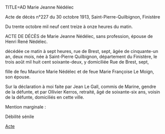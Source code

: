 TITLE=AD Marie Jeanne Nédélec



Acte de décès n°227 du 30 octobre 1913, Saint-Pierre-Quilbignon, Finistère

 Du trente octobre mil neuf cent treize à onze heures du matin.

ACTE DE DÉCÈS de Marie Jeanne Nédélec, sans profession, épouse de Henri René Nédélec.

décédée ce matin à sept heures, rue de Brest, sept, âgée de cinquante-un an, deux mois, née à Saint-Pierre Quilbignon, département du Finistère, le trois août mil huit cent soixante-deux, y domiciliée Rue de Brest, sept,

fille de feu Maurice Marie Nédélec et de feue Marie Françoise Le Moign, son épouse.

Sur la déclaration à moi faite par Jean Le Gall, commis de Marine, gendre de la défunte, et par Ollivier Kerros, retraité, âgé de soixante-six ans, voisin de la défunte, domiciliés en cette ville.

Mention marginale :

Débilité sénile

<a href="https://adecang.github.io/gen/saint_pierre_quilbignon/media/1913_1030_AD_marie_jeanne_nedelec.jpg">Acte</a>

